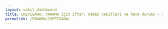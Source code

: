 ```yaml
---
layout: vakit_dashboard
title: CHEPIGANA, PANAMA için iftar, namaz vakitleri ve hava durumu - ilçe/eyalet seç
permalink: /PANAMA/CHEPIGANA/
---
```


<script type="text/javascript">
  var GLOBAL_COUNTRY = 'PANAMA';
  var GLOBAL_CITY = 'CHEPIGANA';
  var GLOBAL_STATE = '';
  var lat = 72;
  var lon = 21;
</script>
